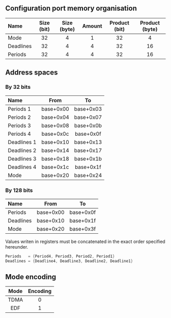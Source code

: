 ## Configuration port memory organisation

| Name      | Size (bit) | Size (byte) | Amount | Product (bit) | Product (byte) |
|:----------|:----------:|:-----------:|:------:|:-------------:|:--------------:|
| Mode      | 32         | 4           | 1      | 32            | 4              |
| Deadlines | 32         | 4           | 4      | 32            | 16             |
| Periods   | 32         | 4           | 4      | 32            | 16             |

## Address spaces

### By 32 bits

| Name        | From      | To        |
|:------------|:---------:|:---------:|
| Periods 1   | base+0x00 | base+0x03 |
| Periods 2   | base+0x04 | base+0x07 |
| Periods 3   | base+0x08 | base+0x0b |
| Periods 4   | base+0x0c | base+0x0f |
| Deadlines 1 | base+0x10 | base+0x13 |
| Deadlines 2 | base+0x14 | base+0x17 |
| Deadlines 3 | base+0x18 | base+0x1b |
| Deadlines 4 | base+0x1c | base+0x1f |
| Mode        | base+0x20 | base+0x24 |

### By 128 bits

| Name      | From      | To        |
|:----------|:---------:|:---------:|
| Periods   | base+0x00 | base+0x0f |
| Deadlines | base+0x10 | base+0x1f |
| Mode      | base+0x20 | base+0x3f |

Values writen in registers must be concatenated in the exact order specified hereunder.
```verilog
Periods   = {Period4, Period3, Period2, Period1}
Deadlines = {Deadline4, Deadline3, Deadline2, Deadline1}
```

## Mode encoding

| Mode | Encoding |
|:----:|:--------:|
| TDMA | 0        |
| EDF  | 1        |
